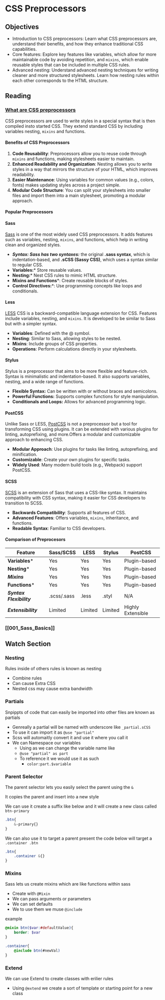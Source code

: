 # CSS Preprocessors

## Objectives

- Introduction to CSS preprocessors: Learn what CSS preprocessors are, understand their benefits, and how they enhance traditional CSS capabilities.
- Core features: Explore key features like variables, which allow for more maintainable code by avoiding repetition, and `mixins`, which enable reusable styles that can be included in multiple CSS rules.
- Advanced nesting: Understand advanced nesting techniques for writing cleaner and more structured stylesheets. Learn how nesting rules within each other corresponds to the HTML structure.

## Reading

### [What are CSS preprocessors](https://www.geeksforgeeks.org/what-is-a-css-preprocessors/)

CSS preprocessors are used to write styles in a special syntax that is then compiled insto started CSS. They extend standard CSS by including variables nesting, `mixins` and functions. 

#### Benefits of CSS Preprocessors

1. ****Code Reusability****: Preprocessors allow you to reuse code through `mixins` and functions, making stylesheets easier to maintain.
2. ****Enhanced Readability and Organization****: Nesting allows you to write styles in a way that mirrors the structure of your HTML, which improves readability.
3. ****Easier Maintenance****: Using variables for common values (e.g., colors, fonts) makes updating styles across a project simple.
4. ****Modular Code Structure****: You can split your stylesheets into smaller files and import them into a main stylesheet, promoting a modular approach.

#### Popular Preprocessors

#### Sass

[Sass](https://www.geeksforgeeks.org/sass) is one of the most widely used CSS preprocessors. It adds features such as variables, nesting, `mixins`, and functions, which help in writing clean and organized styles.

- ***Syntax: Sass has two syntaxes:*** the original ****.sass syntax****, which is indentation-based, and ****.sCSS (Sassy CSS)****, which uses a syntax similar to regular CSS.
- **Variables:*** Store reusable values.
- **Nesting:*** Nest CSS rules to mimic HTML structure.
- **Mixins and Functions***: Create reusable blocks of styles.
- **Control Directives:***: Use programming concepts like loops and conditionals.

#### Less

[LESS](https://www.geeksforgeeks.org/css-preprocessor-less) CSS is a backward-compatible language extension for CSS. Features include variables, nesting, and `mixins`. It is developed to be similar to Sass but with a simpler syntax.

- ****Variables****: Defined with the @ symbol.
- ****Nesting****: Similar to Sass, allowing styles to be nested.
- ****Mixins****: Include groups of CSS properties.
- ****Operations****: Perform calculations directly in your stylesheets.

#### Stylus

Stylus is a preprocessor that aims to be more flexible and feature-rich. Syntax is minimalistic and indentation-based. It also supports variables, nesting, and a wide range of functions.

- ****Flexible Syntax:**** Can be written with or without braces and semicolons.
- ****Powerful Functions:**** Supports complex functions for style manipulation.
- ****Conditionals and Loops:**** Allows for advanced programming logic.

#### PostCSS

Unlike Sass or LESS, [PostCSS](https://www.geeksforgeeks.org/difference-between-css-variables-and-preprocessor) is not a preprocessor but a tool for transforming CSS using plugins. It can be extended with various plugins for linting, autoprefixing, and more.Offers a modular and customizable approach to enhancing CSS.

- ****Modular Approach****: Use plugins for tasks like linting, autoprefixing, and minification.
- ****Customizable****: Create your own plugins for specific tasks.
- ****Widely Used****: Many modern build tools (e.g., Webpack) support PostCSS.

#### SCSS

[SCSS](https://www.geeksforgeeks.org/how-do-you-create-application-to-use-scss) is an extension of Sass that uses a CSS-like syntax. It maintains compatibility with CSS syntax, making it easier for CSS developers to transition to SCSS.

- ****Backwards Compatibility****: Supports all features of CSS.
- ****Advanced Features****: Offers variables, `mixins`, inheritance, and functions.
- ****Readable Syntax****: Familiar to CSS developers.

#### Comparison of Preprocesors

| Feature                  | Sass/SCSS   | LESS    | Stylus  | PostCSS           |
| ------------------------ | ----------- | ------- | ------- | ----------------- |
| **Variables***           | Yes         | Yes     | Yes     | Plugin-based      |
| **Nesting***             | Yes         | Yes     | Yes     | Plugin-based      |
| ***Mixins***             | Yes         | Yes     | Yes     | Plugin-based      |
| **Functions***           | Yes         | Yes     | Yes     | Plugin-based      |
| ***Syntax Flexibility*** | .scss/.sass | .less   | .styl   | N/A               |
| ***Extensibility***      | Limited     | Limited | Limited | Highly Extensible |

### [[001_Sass_Basics]]


## Watch Section

### Nesting

Rules inside of others rules is known as nesting

- Combine rules
- Can cause Extra CSS
- Nested css may cause extra bandwidth

### Partials

Snpippts of code that can easily be imported into other files are known as partials

- Genreally a partial will be named with underscore like `_partial.sCSS`
- To use it can import it as `@use "partial"`
- Scss will automaitly convert it and use it where you call it 
- We can Namespace our variables
	- Using as we can change the variable name like 
	- `@use "partial" as part`
	- To reference it we would use it as such
		- `color:part.$variable`

### Parent Selector

The parent selector lets you easily select the parent using the `&` 

It copies the parent and insert into a new style

We can use it create a suffix like below and it will create a new class called `btn-primary`

```sCSS
.btn{
	&-primary{}
}
```

We can also use it to target a parent present the code below will target a `.container .btn`

```sCSS
.btn{
	.container &{}
}
```

### Mixins

Sass lets us create mixins which are like functions within sass

- Create with `@Mixin`
- We can pass arguments or parameters
- We can set defaults
- We to use them we muse `@include`

example

```sCSS
@mixin btn($var:#defaultValue){
	border: $var
}

.container{
	@include btn(#newVal)
}
```

### Extend

We can use Extend to create classes with erilier rules

- Using `@extend` we create a sort of template or starting point for a new class